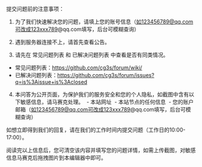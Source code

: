 提交问题前的注意事项：
1. 为了我们快速解决您的问题，请填上您的账号信息（如123456789@qq.com可改成123xxx789@qq.com填写，后台可模糊查询）

2. 遇到服务器连接不上，请首先查看公告。

3. 请先在 常见问题列表 和 已解决问题列表 中查看是否有同类情况。
  - 常见问题列表：https://github.com/cg3s/forum/wiki/
  - 已解决问题列表：https://github.com/cg3s/forum/issues?q=is%3Aissue+is%3Aclosed
  
4. 本问答为公开页面，为保护我们的服务安全和您的个人隐私，如截图中含有以下敏感信息，请马赛克处理。
  - 本站网址
  - 本站节点的任何信息
  - 您的账户邮箱（如123456789@qq.com可改成123xxx789@qq.com填写，后台可模糊查询）

如想立即得到我们的回复，请在我们的工作时间内提交问题（工作日的10:00-17:00）。

阅读完以上信息后，您可清空该内容并填写您的问题详情，如需上传截图，对敏感信息马赛克后拖拽图片到本编辑器中即可。
